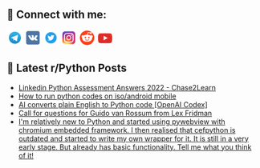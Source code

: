 ## 🔎 Connect with me:
[<img src="https://github.com/bullbesh/bullbesh/blob/main/images/Telegram.png" width="32" height="32" />](https://t.me/bullbesh)
[<img src="https://github.com/bullbesh/bullbesh/blob/main/images/VK.png" width="32" height="32" />](https://vk.com/bullbesh)
[<img src="https://github.com/bullbesh/bullbesh/blob/main/images/Twitter.png" width="32" height="32" />](https://twitter.com/bullbesh1)
[<img src="https://github.com/bullbesh/bullbesh/blob/main/images/Instagram.png" width="32" height="32" />](https://www.instagram.com/bullbesh)
[<img src="https://github.com/bullbesh/bullbesh/blob/main/images/Reddit.png" width="32" height="32" />](https://www.reddit.com/user/bullbesh)
[<img src="https://github.com/bullbesh/bullbesh/blob/main/images/YouTube.png" width="32" height="32" />](https://www.youtube.com/channel/UCtfjRs6uzgq5mfm8S06WTcg)

## 📕 Latest r/Python Posts
<!-- BLOG-POST-LIST:START -->
- [Linkedin Python Assessment Answers 2022 - Chase2Learn](https://www.reddit.com/r/Python/comments/y7vf22/linkedin_python_assessment_answers_2022/)
- [How to run python codes on iso/android mobile](https://www.reddit.com/r/Python/comments/y7vdu0/how_to_run_python_codes_on_isoandroid_mobile/)
- [AI converts plain English to Python code [OpenAI Codex]](https://www.reddit.com/r/Python/comments/y7rqgh/ai_converts_plain_english_to_python_code_openai/)
- [Call for questions for Guido van Rossum from Lex Fridman](https://www.reddit.com/r/Python/comments/y7q4gv/call_for_questions_for_guido_van_rossum_from_lex/)
- [I&#39;m relatively new to Python and started using pywebview with chromium embedded framework. I then realised that cefpython is outdated and started to write my own wrapper for it. It is still in a very early stage. But already has basic functionality. Tell me what you think of it!](https://www.reddit.com/r/Python/comments/y7nhf9/im_relatively_new_to_python_and_started_using/)
<!-- BLOG-POST-LIST:END -->
